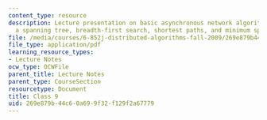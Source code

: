 ```yaml
---
content_type: resource
description: Lecture presentation on basic asynchronous network algorithms, constructing
  a spanning tree, breadth-first search, shortest paths, and minimum spanning trees.
file: /media/courses/6-852j-distributed-algorithms-fall-2009/269e879b44c60a699f32f129f2a67779_MIT6_852JF09_lec09.pdf
file_type: application/pdf
learning_resource_types:
- Lecture Notes
ocw_type: OCWFile
parent_title: Lecture Notes
parent_type: CourseSection
resourcetype: Document
title: Class 9
uid: 269e879b-44c6-0a69-9f32-f129f2a67779
---
```

